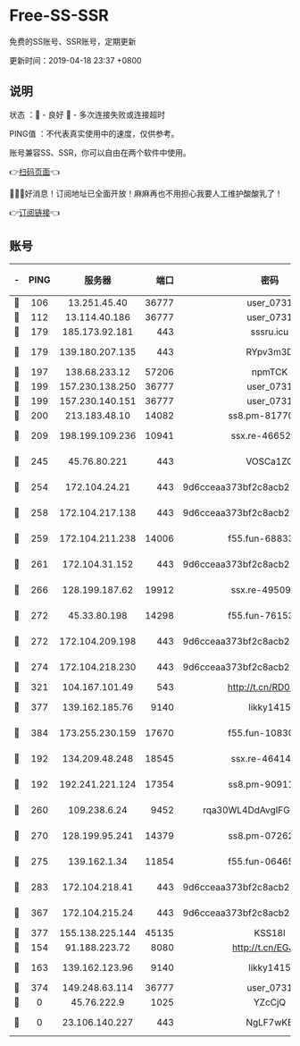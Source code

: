 # Free-SS-SSR

免费的SS账号、SSR账号，定期更新

更新时间：2019-04-18 23:37 +0800

## 说明

状态     ：🙂 - 良好 🙁 - 多次连接失败或连接超时

PING值   ：不代表真实使用中的速度，仅供参考。

账号兼容SS、SSR，你可以自由在两个软件中使用。

👉[扫码页面](https://liesauer.github.io/Free-SS-SSR/)👈

🎉🎉🎉好消息！订阅地址已全面开放！麻麻再也不用担心我要人工维护酸酸乳了！

👉[订阅链接](https://www.liesauer.net/yogurt/subscribe?ACCESS_TOKEN=DAYxR3mMaZAsaqUb)👈

## 账号

|-|PING|服务器|端口|密码|加密方式|区域|
|:----:|:----:|:-----:|-----:|:----:|:----:|:----:|
|🙂|106|13.251.45.40|36777|user_0731|chacha20|SG|
|🙂|112|13.114.40.186|36777|user_0731|chacha20|JP|
|🙂|179|185.173.92.181|443|sssru.icu|rc4-md5|RU|
|🙂|179|139.180.207.135|443|RYpv3m3D|aes-256-cfb|JP|
|🙂|197|138.68.233.12|57206|npmTCK|rc4-md5|US|
|🙂|199|157.230.138.250|36777|user_0731|chacha20|US|
|🙂|199|157.230.140.151|36777|user_0731|chacha20|US|
|🙂|200|213.183.48.10|14082|ss8.pm-81770176|rc4-md5|RU|
|🙂|209|198.199.109.236|10941|ssx.re-46652544|aes-256-cfb|US|
|🙂|245|45.76.80.221|443|VOSCa1ZG|aes-256-cfb|DE|
|🙂|254|172.104.24.21|443|9d6cceaa373bf2c8acb22e60b6a58be6|aes-256-cfb|US|
|🙂|258|172.104.217.138|443|9d6cceaa373bf2c8acb22e60b6a58be6|aes-256-cfb|US|
|🙂|259|172.104.211.238|14006|f55.fun-68833628|aes-256-cfb|US|
|🙂|261|172.104.31.152|443|9d6cceaa373bf2c8acb22e60b6a58be6|aes-256-cfb|US|
|🙂|266|128.199.187.62|19912|ssx.re-49509781|aes-256-cfb|SG|
|🙂|272|45.33.80.198|14298|f55.fun-76153694|aes-256-cfb|US|
|🙂|272|172.104.209.198|443|9d6cceaa373bf2c8acb22e60b6a58be6|aes-256-cfb|US|
|🙂|274|172.104.218.230|443|9d6cceaa373bf2c8acb22e60b6a58be6|aes-256-cfb|US|
|🙂|321|104.167.101.49|543|http://t.cn/RD0D7sx|rc4-md5|CA|
|🙂|377|139.162.185.76|9140|likky1415|aes-256-cfb|DE|
|🙂|384|173.255.230.159|17670|f55.fun-10830898|aes-256-cfb|US|
|🙂|192|134.209.48.248|18545|ssx.re-46414976|aes-256-cfb|US|
|🙂|192|192.241.221.124|17354|ss8.pm-90911849|aes-256-cfb|US|
|🙂|260|109.238.6.24|9452|rqa30WL4DdAvgIFG6Fs3znzTa|aes-256-cfb|FR|
|🙂|270|128.199.95.241|14379|ss8.pm-07262582|aes-256-cfb|SG|
|🙂|275|139.162.1.34|11854|f55.fun-06465313|aes-256-cfb|SG|
|🙂|283|172.104.218.41|443|9d6cceaa373bf2c8acb22e60b6a58be6|aes-256-cfb|US|
|🙂|367|172.104.215.24|443|9d6cceaa373bf2c8acb22e60b6a58be6|aes-256-cfb|US|
|🙂|377|155.138.225.144|45135|KSS18l|rc4-md5|US|
|🙁|154|91.188.223.72|8080|http://t.cn/EGJIyrl|rc4-md5|RU|
|🙁|163|139.162.123.96|9140|likky1415|aes-256-cfb|JP|
|🙁|374|149.248.63.114|36777|user_0731|chacha20|CA|
|🙁|0|45.76.222.9|1025|YZcCjQ|rc4-md5|JP|
|🙁|0|23.106.140.227|443|NgLF7wKB|aes-256-cfb|US|
